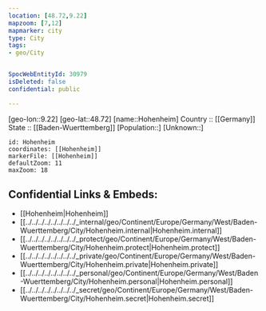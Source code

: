 ```yaml
---
location: [48.72,9.22] 
mapzoom: [7,12] 
mapmarker: city 
type: City
tags:
- geo/City


SpocWebEntityId: 30979
isDeleted: false
confidential: public

---
```

[geo-lon::9.22] 
[geo-lat::48.72] 
[name::Hohenheim] 
Country :: [[Germany]]  
State :: [[Baden-Wuerttemberg]] 
[Population::] 
[Unknown::] 


```leaflet
id: Hohenheim
coordinates: [[Hohenheim]] 
markerFile: [[Hohenheim]] 
defaultZoom: 11 
maxZoom: 18
```


## Confidential Links & Embeds: 
- [[Hohenheim|Hohenheim]]  
- [[../../../../../../../../_internal/geo/Continent/Europe/Germany/West/Baden-Wuerttemberg/City/Hohenheim.internal|Hohenheim.internal]] 
- [[../../../../../../../../_protect/geo/Continent/Europe/Germany/West/Baden-Wuerttemberg/City/Hohenheim.protect|Hohenheim.protect]] 
- [[../../../../../../../../_private/geo/Continent/Europe/Germany/West/Baden-Wuerttemberg/City/Hohenheim.private|Hohenheim.private]] 
- [[../../../../../../../../_personal/geo/Continent/Europe/Germany/West/Baden-Wuerttemberg/City/Hohenheim.personal|Hohenheim.personal]] 
- [[../../../../../../../../_secret/geo/Continent/Europe/Germany/West/Baden-Wuerttemberg/City/Hohenheim.secret|Hohenheim.secret]] 
